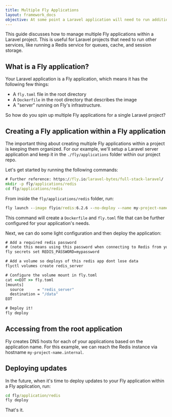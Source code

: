 ```yaml
---
title: Multiple Fly Applications
layout: framework_docs
objective: At some point a Laravel application will need to run additional services, perhaps Redis for a cache or session storage. Learn how to manage multiple applications from one Laravel project to keep your monolith a monolith.
---
```


This guide discusses how to manage multiple Fly applications within a Laravel project. This is useful for Laravel projects that need to run other services, like running a Redis service for queues, cache, and session storage.

## What is a Fly application?

Your Laravel application is a Fly application, which means it has the following few things:

* A `fly.toml` file in the root directory
* A `Dockerfile` in the root directory that describes the image
* A "server" running on Fly's infrastructure.

So how do you spin up multiple Fly applications for a single Laravel project?

## Creating a Fly application within a Fly application

The important thing about creating multiple Fly applications within a project is keeping them organized. For our example, we'll setup a Laravel server application and keep it in the `./fly/applications` folder within our project repo.

Let's get started by running the following commands:

```cmd
# Further reference: https://fly.io/laravel-bytes/full-stack-laravel/
mkdir -p fly/applications/redis
cd fly/applications/redis
```

From inside the `fly/applications/redis` folder, run:

```cmd
fly launch --image flyio/redis:6.2.6 --no-deploy --name my-project-name-redis
```

This command will create a `Dockerfile` and `fly.toml` file that can be further configured for your application's needs.

Next, we can do some light configuration and then deploy the application:

```cmd
# Add a required redis password
# (note this means using this password when connecting to Redis from your apps)
fly secrets set REDIS_PASSWORD=mypassword

# Add a volume so deploys of this redis app dont lose data
flyctl volumes create redis_server

# Configure the volume mount in fly.toml
cat <<EOT >> fly.toml
[mounts]
  source      = "redis_server"
  destination = "/data"
EOT

# Deploy it!
fly deploy
```

## Accessing from the root application

Fly creates DNS hosts for each of your applications based on the application name. For this example, we can reach the Redis instance via hostname `my-project-name.internal`.

## Deploying updates

In the future, when it's time to deploy updates to your Fly application within a Fly application, run:

```cmd
cd fly/application/redis
fly deploy
```

That's it.
